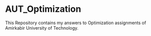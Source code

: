 # AUT_Optimization
This Repository contains my answers to Optimization assignments of Amirkabir University of Technology.
